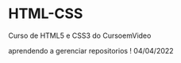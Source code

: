 # HTML-CSS
 Curso de HTML5 e CSS3 do CursoemVideo

 aprendendo a gerenciar repositorios !
 04/04/2022
